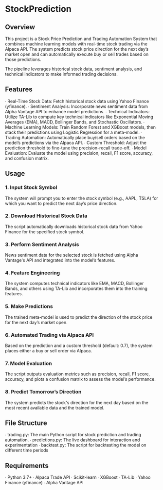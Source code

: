 # StockPrediction

## Overview

This project is a Stock Price Prediction and Trading Automation System that combines machine learning models with real-time stock trading via the Alpaca API. The system predicts stock price direction for the next day’s market open and can automatically execute buy or sell trades based on those predictions.

The pipeline leverages historical stock data, sentiment analysis, and technical indicators to make informed trading decisions.

## Features

∙ Real-Time Stock Data: Fetch historical stock data using Yahoo Finance (yfinance).
∙ Sentiment Analysis: Incorporate news sentiment data from Alpha Vantage API to enhance model predictions.
∙ Technical Indicators: Utilize TA-Lib to compute key technical indicators like Exponential Moving Averages (EMA), MACD, Bollinger Bands, and Stochastic Oscillators.
∙ Machine Learning Models: Train Random Forest and XGBoost models, then stack their predictions using Logistic Regression for a meta-model.
∙ Trading Automation: Automatically place buy/sell orders based on the model’s predictions via the Alpaca API.
∙ Custom Threshold: Adjust the prediction threshold to fine-tune the precision-recall trade-off.
∙ Model Evaluation: Evaluate the model using precision, recall, F1 score, accuracy, and confusion matrix.

## Usage

### 1. Input Stock Symbol

The system will prompt you to enter the stock symbol (e.g., AAPL, TSLA) for which you want to predict the next day’s price direction.

### 2. Download Historical Stock Data

The script automatically downloads historical stock data from Yahoo Finance for the specified stock symbol.

### 3. Perform Sentiment Analysis

News sentiment data for the selected stock is fetched using Alpha Vantage's API and integrated into the model’s features.

### 4. Feature Engineering

The system computes technical indicators like EMA, MACD, Bollinger Bands, and others using TA-Lib and incorporates them into the training features.

### 5. Make Predictions

The trained meta-model is used to predict the direction of the stock price for the next day’s market open.

### 6. Automated Trading via Alpaca API

Based on the prediction and a custom threshold (default: 0.7), the system places either a buy or sell order via Alpaca.

### 7. Model Evaluation

The script outputs evaluation metrics such as precision, recall, F1 score, accuracy, and plots a confusion matrix to assess the model’s performance.

### 8. Predict Tomorrow’s Direction

The system predicts the stock's direction for the next day based on the most recent available data and the trained model.

## File Structure

∙ trading.py: The main Python script for stock prediction and trading automation.
∙ predictions.py: The live dashboard for interaction and experimentation
∙ backtest.py: The script for backtesting the model on different time periods

## Requirements

∙ Python 3.7+
∙ Alpaca Trade API
∙ Scikit-learn
∙ XGBoost
∙ TA-Lib
∙ Yahoo Finance (yfinance)
∙ Alpha Vantage API

